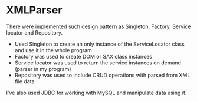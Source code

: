 # XMLParser
There were implemented such design pattern as Singleton, Factory, Service locator and Repository. 
- Used Singleton to create an only instance of the ServiceLocator class and use it in the whole program
- Factory was used to create DOM or SAX class instances
- Service locator was used to return the service instances on demand (parser in my program)
- Repository was used to include CRUD operations with parsed from XML file data

I've also used JDBC for working with MySQL and manipulate data using it.
